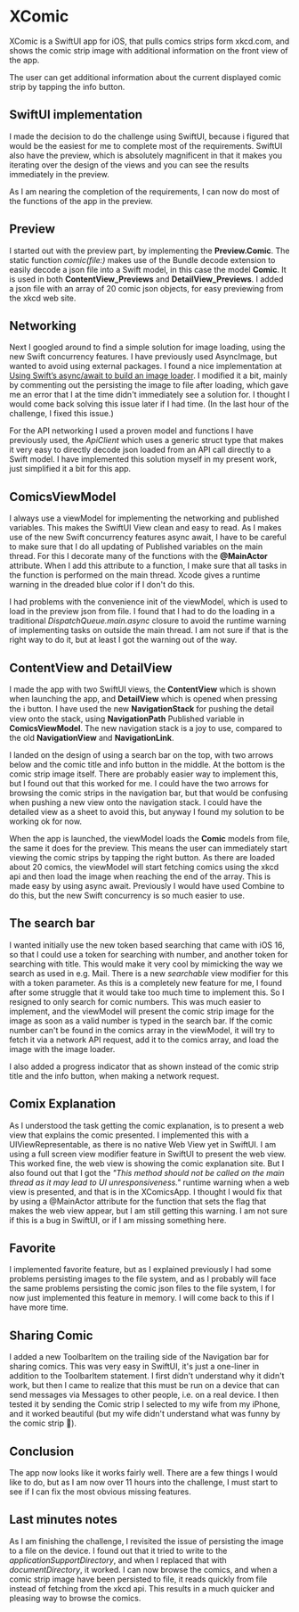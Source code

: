 # XComic
XComic is a SwiftUI app for iOS, that pulls comics strips form xkcd.com, and shows the comic strip image with additional information on the front view of the app.

The user can get additional information about the current displayed comic strip by tapping the info button.

## SwiftUI implementation
I made the decision to do the challenge using SwiftUI, because i figured that would be the easiest for me to complete most of the requirements. SwiftUI also have the preview, which is absolutely magnificent in that it makes you iterating over the design of the views and you can see the results immediately in the preview.

As I am nearing the completion of the requirements, I can now do most of the functions of the app in the preview.

## Preview
I started out with the preview part, by implementing the **Preview.Comic**. The static function *comic(file:)* makes use of the Bundle decode extension to easily decode a json file into a Swift model, in this case the model **Comic**.
It is used in both **ContentView_Previews** and **DetailView_Previews**. I added a json file with an array of 20 comic json objects, for easy previewing from the xkcd web site.

## Networking
Next I googled around to find a simple solution for image loading, using the new Swift concurrency features. I have previously used AsyncImage, but wanted to avoid using external packages. I found a nice implementation at [Using Swift’s async/await to build an image loader](https://www.donnywals.com/using-swifts-async-await-to-build-an-image-loader/). I modified it a bit, mainly by commenting out the persisting the image to file after loading, which gave me an error that I at the time didn't immediately see a solution for. I thought I would come back solving this issue later if I had time. (In the last hour of the challenge, I fixed this issue.)

For the API networking I used a proven model and functions I have previously used, the *ApiClient* which uses a generic struct type that makes it very easy to directly decode json loaded from an API call directly to a Swift model. I have implemented this solution myself in my present work, just simplified it a bit for this app.

## ComicsViewModel
I always use a viewModel for implementing the networking and published variables. This makes the SwiftUI View clean and easy to read. As I makes use of the new Swift concurrency features async await, I have to be careful to make sure that I do all updating of Published variables on the main thread. For this I decorate many of the functions with the **@MainActor** attribute. When I add this attribute to a function, I make sure that all tasks in the function is performed on the main thread. Xcode gives a runtime warning in the dreaded blue color if I don't do this.

I had problems with the convenience init of the viewModel, which is used to load in the preview json from file. I found that I had to do the loading in a traditional *DispatchQueue.main.async* closure to avoid the runtime warning of implementing tasks on outside the main thread.
I am not sure if that is the right way to do it, but at least I got the warning out of the way.

## ContentView and DetailView
I made the app with two SwiftUI views, the **ContentView** which is shown when launching the app, and **DetailView** which is opened when pressing the ℹ️ button. I have used the new **NavigationStack** for pushing the detail view onto the stack, using **NavigationPath** Published variable in **ComicsViewModel**. The new navigation stack is a joy to use, compared to the old **NavigationView** and **NavigationLink**.

I landed on the design of using a search bar on the top, with two arrows below and the comic title and info button in the middle. At the bottom is the comic strip image itself. There are probably easier way to implement this, but I found out that this worked for me. I could have the two arrows for browsing the comic strips in the navigation bar, but that would be confusing when pushing a new view onto the navigation stack. I could have the detailed view as a sheet to avoid this, but anyway I found my solution to be working ok for now.

When the app is launched, the viewModel loads the **Comic** models from file, the same it does for the preview. This means the user can immediately start viewing the comic strips by tapping the right button. As there are loaded about 20 comics, the viewModel will start fetching comics using the xkcd api and then load the image when reaching the end of the array. This is made easy by using async await. Previously I would have used Combine to do this, but the new Swift concurrency is so much easier to use.

## The search bar
I wanted initially use the new token based searching that came with iOS 16, so that I could use a token for searching with number, and another token for searching with title. This would make it very cool by mimicking the way we search as used in e.g. Mail. There is a new *searchable* view modifier for this with a token parameter. As this is a completely new feature for me, I found after some struggle that it would take too much time to implement this. So I resigned to only search for comic numbers. This was much easier to implement, and the viewModel will present the comic strip image for the image as soon as a valid number is typed in the search bar. If the comic number can't be found in the comics array in the viewModel, it will try to fetch it via a network API request, add it to the comics array, and load the image with the image loader.

I also added a progress indicator that as shown instead of the comic strip title and the info button, when making a network request.

## Comix Explanation
As I understood the  task getting the comic explanation, is to present a web view that explains the comic presented. I implemented this with a UIViewRepresentable, as there is no native Web View yet in SwiftUI. I am using a full screen view modifier feature in SwiftUI to present the web view. This worked fine, the web view is showing the comic explanation site. But I also found out that I got the *"This method should not be called on the main thread as it may lead to UI unresponsiveness."* runtime warning when a web view is presented, and that is in the XComicsApp. I thought I would fix that by using a @MainActor attribute for the function that sets the flag that makes the web view appear, but I am still getting this warning. I am not sure if this is a bug in SwiftUI, or if I am missing something here.

## Favorite
I implemented favorite feature, but as I explained previously I had some problems persisting images to the file system, and as I probably will face the same problems persisting the comic json files to the file system, I for now just implemented this feature in memory. I will come back to this if I have more time.

## Sharing Comic
I added a new ToolbarItem on the trailing side of the Navigation bar for sharing comics. This was very easy in SwiftUI, it's just a one-liner in addition to the ToolbarItem statement. I first didn't understand why it didn't work, but then I came to realize that this must be run on a device that can send messages via Messages to other people, i.e. on a real device. I then tested it by sending the Comic strip I selected to my wife from my iPhone, and it worked beautiful (but my wife didn't understand what was funny by the comic strip 🤣).

## Conclusion 
The app now looks like it works fairly well. There are a few things I would like to do, but as I am now over 11 hours into the challenge, I must start to see if I can fix the most obvious missing features.

## Last minutes notes
As I am finishing the challenge, I revisited the issue of persisting the image to a file on the device. I found out that it tried to write to the *applicationSupportDirectory*, and when I replaced that with *documentDirectory*, it worked. I can now browse the comics, and when a comic strip image have been persisted to file, it reads quickly from file instead of fetching from the xkcd api. This results in a much quicker and pleasing way to browse the comics.

